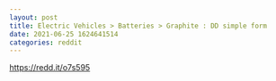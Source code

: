 ```yaml
--- 
layout: post 
title: Electric Vehicles > Batteries > Graphite : DD simple form 
date: 2021-06-25 1624641514 
categories: reddit 
--- 
```

https://redd.it/o7s595
